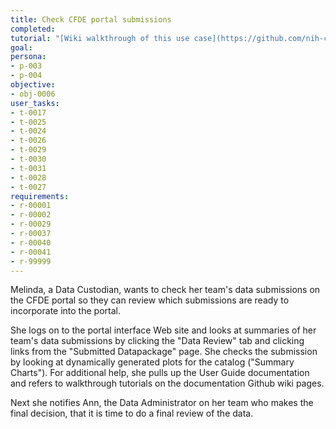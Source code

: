 ```yaml
---
title: Check CFDE portal submissions
completed:
tutorial: "[Wiki walkthrough of this use case](https://github.com/nih-cfde/published-documentation/wiki/How-to-review-a-datapackage)"
goal:
persona:
- p-003
- p-004
objective:
- obj-0006
user_tasks:
- t-0017
- t-0025
- t-0024
- t-0026
- t-0029
- t-0030
- t-0031
- t-0028
- t-0027
requirements:
- r-00001
- r-00002
- r-00029
- r-00037
- r-00040
- r-00041
- r-99999
---
```


Melinda, a Data Custodian, wants to check her team's data submissions on the CFDE portal so they can review which submissions are ready to incorporate into the portal.

She logs on to the portal interface Web site and looks at summaries of her team's data submissions by clicking the "Data Review" tab and clicking links from the "Submitted Datapackage" page. She checks the submission by looking at dynamically generated plots for the catalog ("Summary Charts"). For additional help, she pulls up the User Guide documentation and refers to walkthrough tutorials on the documentation Github wiki pages.

Next she notifies Ann, the Data Administrator on her team who makes the final decision, that it is time to do a final review of the data.






<!-- these were added:
new task for docs about portal interface - t-0030
    - consult documentation about Review Page

assuming this is a tutorial of the data submission process - t-0031
    - May use tutorial walkthrough

this is new task (requirement will be that dynamic plots are generated) - added as t-0029
    - View a dynamically generated set of plots/Review catalog -->
